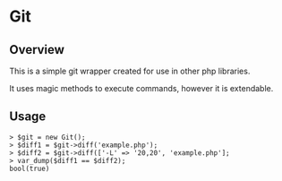 # Git

## Overview
This is a simple git wrapper created for use in other php libraries.

It uses magic methods to execute commands, however it is extendable.

## Usage
```
> $git = new Git();
> $diff1 = $git->diff('example.php');
> $diff2 = $git->diff(['-L' => '20,20', 'example.php'];
> var_dump($diff1 == $diff2);
bool(true)
```
